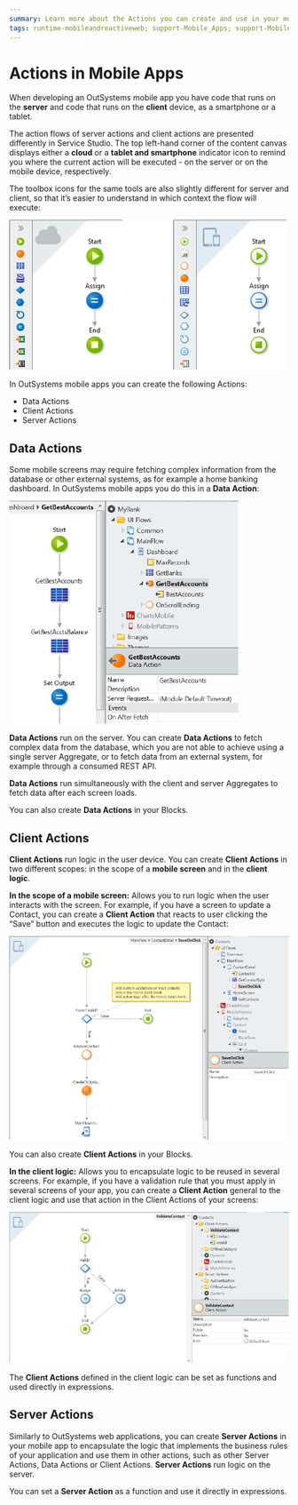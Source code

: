 ```yaml
---
summary: Learn more about the Actions you can create and use in your mobile app.
tags: runtime-mobileandreactiveweb; support-Mobile_Apps; support-Mobile_Apps-overview
---
```


# Actions in Mobile Apps

When developing an OutSystems mobile app you have code that runs on the **server** and code that runs on the **client** device, as a smartphone or a tablet.

The action flows of server actions and client actions are presented differently in Service Studio. The top left-hand corner of the content canvas displays either a **cloud** or a **tablet and smartphone** indicator icon to remind you where the current action will be executed - on the server or on the mobile device, respectively.

The toolbox icons for the same tools are also slightly different for server and client, so that it’s easier to understand in which context the flow will execute:

![](images/web-or-mobile.png)

In OutSystems mobile apps you can create the following Actions:

* Data Actions
* Client Actions
* Server Actions

## Data Actions

Some mobile screens may require fetching complex information from the database or other external systems, as for example a home banking dashboard. In OutSystems mobile apps you do this in a **Data Action**:

![](images/data-action.png)

**Data Actions** run on the server. You can create **Data Actions** to fetch complex data from the database, which you are not able to achieve using a single server Aggregate, or to fetch data from an external system, for example through a consumed REST API.

**Data Actions** run simultaneously with the client and server Aggregates to fetch data after each screen loads.

You can also create **Data Actions** in your Blocks.

## Client Actions

**Client Actions** run logic in the user device. You can create **Client Actions** in two different scopes: in the scope of a **mobile screen** and in the **client logic**.

**In the scope of a mobile screen:** Allows you to run logic when the user interacts with the screen. For example, if you have a screen to update a Contact, you can create a **Client Action** that reacts to user clicking the “Save” button and executes the logic to update the Contact:

![](images/client-action-screen.png)

You can also create **Client Actions** in your Blocks.

**In the client logic:** Allows you to encapsulate logic to be reused in several screens. For example, if you have a validation rule that you must apply in several screens of your app, you can create a **Client Action** general to the client logic and use that action in the Client Actions of your screens:

![](images/client-action-logic.png)

The **Client Actions** defined in the client logic can be set as functions and used directly in expressions.

## Server Actions

Similarly to OutSystems web applications, you can create **Server Actions** in your mobile app to encapsulate the logic that implements the business rules of your application and use them in other actions, such as other Server Actions, Data Actions or Client Actions. **Server Actions** run logic on the server.

You can set a **Server Action** as a function and use it directly in expressions.
